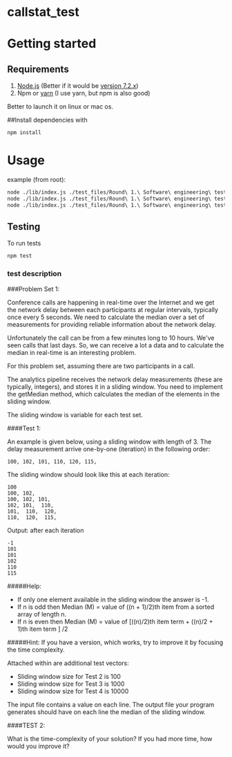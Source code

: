 # callstat_test


# Getting started

## Requirements

1. [Node.js][1] (Better if it would be [version 7.2.x][2])
2. Npm or [yarn][3] (I use yarn, but npm is also good)

Better to launch it on linux or mac os.

##Install dependencies with

```bash
npm install
```

# Usage

example (from root):

```bash
node ./lib/index.js ./test_files/Round\ 1.\ Software\ engineering\ test\ cases\ -\ test2.csv
node ./lib/index.js ./test_files/Round\ 1.\ Software\ engineering\ test\ cases\ -\ test3.csv
node ./lib/index.js ./test_files/Round\ 1.\ Software\ engineering\ test\ cases\ -\ test4.csv
```

## Testing

To run tests

```bash
npm test
```


### test description

###Problem Set 1:

Conference calls are happening in real-time over the Internet and we get the network delay between 
each participants at regular intervals, typically once every 5 seconds. We need to calculate the 
median over a set of measurements for providing reliable information about the network delay. 

Unfortunately the call can be from a few minutes long to 10 hours. 
We've seen calls that last days. So, we can receive a lot a data and to calculate the median 
in real-time is an interesting problem.

For this problem set, assuming there are two participants in a call. 

The analytics pipeline receives the network delay measurements (these are typically, integers), 
and stores it in a sliding window. You need to implement the getMedian method, which calculates the 
median of the elements in the sliding window.

The sliding window is variable for each test set.

####Test 1:

An example is given below, using a sliding window with length of 3.
The delay measurement arrive one-by-one (iteration) in the following order:

```
100, 102, 101, 110, 120, 115,
```

The sliding window should look like this at each iteration:

```
100
100, 102,
100, 102, 101,
102, 101,  110,
101,  110,  120,
110,  120,  115,
```

Output: after each iteration
```
-1
101
101
102
110
115
```

#####Help:
- If only one element available in the sliding window the answer is -1.
- If n is odd then Median (M) = value of ((n + 1)/2)th item from a sorted array of length n.
- If n is even then Median (M) = value of [((n)/2)th item term + ((n)/2 + 1)th item term ] /2

#####Hint:
If you have a version, which works, try to improve it by focusing the time complexity.

Attached within are additional test vectors:
- Sliding window size for Test 2 is 100
- Sliding window size for Test 3 is 1000
- Sliding window size for Test 4 is 10000

The input file contains a value on each line.
The output file your program generates should have on each line the median of the sliding window.

####TEST 2:

What is the time-complexity of your solution? If you had more time, how would you improve it?

[1]: https://nodejs.org/en/
[2]: https://nodejs.org/dist/v7.2.1/node-v7.2.1.pkg
[3]: https://yarnpkg.com/
